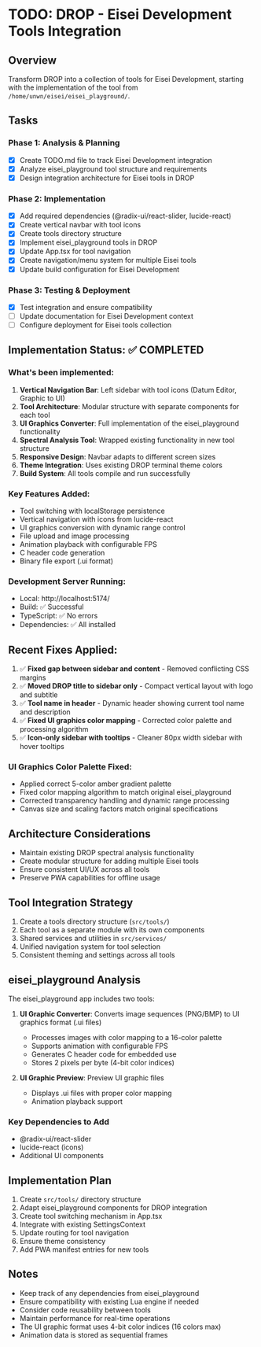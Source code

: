 # TODO: DROP - Eisei Development Tools Integration

## Overview

Transform DROP into a collection of tools for Eisei Development, starting with the implementation of the tool from `/home/unwn/eisei/eisei_playground/`.

## Tasks

### Phase 1: Analysis & Planning

- [x] Create TODO.md file to track Eisei Development integration
- [x] Analyze eisei_playground tool structure and requirements
- [x] Design integration architecture for Eisei tools in DROP

### Phase 2: Implementation

- [x] Add required dependencies (@radix-ui/react-slider, lucide-react)
- [x] Create vertical navbar with tool icons
- [x] Create tools directory structure
- [x] Implement eisei_playground tools in DROP
- [x] Update App.tsx for tool navigation
- [x] Create navigation/menu system for multiple Eisei tools
- [x] Update build configuration for Eisei Development

### Phase 3: Testing & Deployment

- [x] Test integration and ensure compatibility
- [ ] Update documentation for Eisei Development context
- [ ] Configure deployment for Eisei tools collection

## Implementation Status: ✅ COMPLETED

### What's been implemented:

1. **Vertical Navigation Bar**: Left sidebar with tool icons (Datum Editor, Graphic to UI)
2. **Tool Architecture**: Modular structure with separate components for each tool
3. **UI Graphics Converter**: Full implementation of the eisei_playground functionality
4. **Spectral Analysis Tool**: Wrapped existing functionality in new tool structure
5. **Responsive Design**: Navbar adapts to different screen sizes
6. **Theme Integration**: Uses existing DROP terminal theme colors
7. **Build System**: All tools compile and run successfully

### Key Features Added:

- Tool switching with localStorage persistence
- Vertical navigation with icons from lucide-react
- UI graphics conversion with dynamic range control
- File upload and image processing
- Animation playback with configurable FPS
- C header code generation
- Binary file export (.ui format)

### Development Server Running:

- Local: http://localhost:5174/
- Build: ✅ Successful
- TypeScript: ✅ No errors
- Dependencies: ✅ All installed

## Recent Fixes Applied:

1. ✅ **Fixed gap between sidebar and content** - Removed conflicting CSS margins
2. ✅ **Moved DROP title to sidebar only** - Compact vertical layout with logo and subtitle
3. ✅ **Tool name in header** - Dynamic header showing current tool name and description
4. ✅ **Fixed UI graphics color mapping** - Corrected color palette and processing algorithm
5. ✅ **Icon-only sidebar with tooltips** - Cleaner 80px width sidebar with hover tooltips

### UI Graphics Color Palette Fixed:

- Applied correct 5-color amber gradient palette
- Fixed color mapping algorithm to match original eisei_playground
- Corrected transparency handling and dynamic range processing
- Canvas size and scaling factors match original specifications

## Architecture Considerations

- Maintain existing DROP spectral analysis functionality
- Create modular structure for adding multiple Eisei tools
- Ensure consistent UI/UX across all tools
- Preserve PWA capabilities for offline usage

## Tool Integration Strategy

1. Create a tools directory structure (`src/tools/`)
2. Each tool as a separate module with its own components
3. Shared services and utilities in `src/services/`
4. Unified navigation system for tool selection
5. Consistent theming and settings across all tools

## eisei_playground Analysis

The eisei_playground app includes two tools:

1. **UI Graphic Converter**: Converts image sequences (PNG/BMP) to UI graphics format (.ui files)

   - Processes images with color mapping to a 16-color palette
   - Supports animation with configurable FPS
   - Generates C header code for embedded use
   - Stores 2 pixels per byte (4-bit color indices)

2. **UI Graphic Preview**: Preview UI graphic files
   - Displays .ui files with proper color mapping
   - Animation playback support

### Key Dependencies to Add

- @radix-ui/react-slider
- lucide-react (icons)
- Additional UI components

## Implementation Plan

1. Create `src/tools/` directory structure
2. Adapt eisei_playground components for DROP integration
3. Create tool switching mechanism in App.tsx
4. Integrate with existing SettingsContext
5. Update routing for tool navigation
6. Ensure theme consistency
7. Add PWA manifest entries for new tools

## Notes

- Keep track of any dependencies from eisei_playground
- Ensure compatibility with existing Lua engine if needed
- Consider code reusability between tools
- Maintain performance for real-time operations
- The UI graphic format uses 4-bit color indices (16 colors max)
- Animation data is stored as sequential frames
